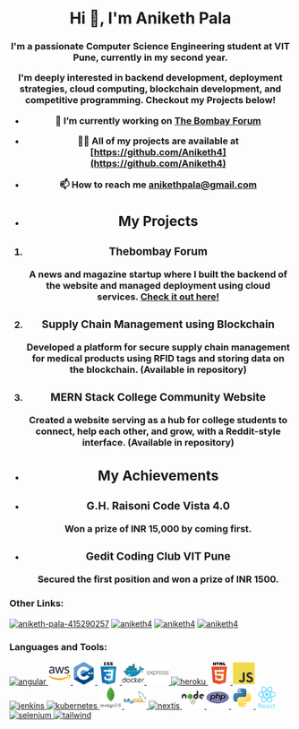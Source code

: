 <h1 align="center">Hi 👋, I'm Aniketh Pala</h1>
<h3 align="center">I'm a passionate Computer Science Engineering student at VIT Pune, currently in my second year.

<p>I'm deeply interested in backend development, deployment strategies, cloud computing, blockchain development, and competitive programming. Checkout my Projects below!</p>

- 🔭 I’m currently working on [The Bombay Forum](https://thebombayforum.com)

- 👨‍💻 All of my projects are available at [https://github.com/Aniketh4](https://github.com/Aniketh4)

- 📫 How to reach me **anikethpala@gmail.com**

-  <h2>My Projects</h2>
  <ol>
    <li>
      <h3>Thebombay Forum</h3>
      <p>A news and magazine startup where I built the backend of the website and managed deployment using cloud services. <a href="thebombayforum.com">Check it out here!</a></p>
    </li>
    <li>
      <h3>Supply Chain Management using Blockchain</h3>
      <p>Developed a platform for secure supply chain management for medical products using RFID tags and storing data on the blockchain. (Available in repository)</p>
    </li>
    <li>
      <h3>MERN Stack College Community Website</h3>
      <p>Created a website serving as a hub for college students to connect, help each other, and grow, with a Reddit-style interface. (Available in repository)</p>
    </li>
  </ol>

-  <h2>My Achievements</h2>
  <ul>
    <li>
      <h3>G.H. Raisoni Code Vista 4.0</h3>
      <p>Won a prize of INR 15,000 by coming first.</p>
    </li>
    <li>
      <h3>Gedit Coding Club VIT Pune</h3>
      <p>Secured the first position and won a prize of INR 1500.</p>
    </li>
  </ul>

<h3 align="left">Other Links:</h3>
<p align="left">
<a href="https://linkedin.com/in/aniketh-pala-415290257" target="blank"><img align="center" src="https://raw.githubusercontent.com/rahuldkjain/github-profile-readme-generator/master/src/images/icons/Social/linked-in-alt.svg" alt="aniketh-pala-415290257" height="30" width="40" /></a>
<a href="https://www.codechef.com/users/aniketh4" target="blank"><img align="center" src="https://cdn.jsdelivr.net/npm/simple-icons@3.1.0/icons/codechef.svg" alt="aniketh4" height="30" width="40" /></a>
<a href="https://codeforces.com/profile/aniketh4" target="blank"><img align="center" src="https://raw.githubusercontent.com/rahuldkjain/github-profile-readme-generator/master/src/images/icons/Social/codeforces.svg" alt="aniketh4" height="30" width="40" /></a>
<a href="https://www.leetcode.com/aniketh4" target="blank"><img align="center" src="https://raw.githubusercontent.com/rahuldkjain/github-profile-readme-generator/master/src/images/icons/Social/leet-code.svg" alt="aniketh4" height="30" width="40" /></a>
</p>

<h3 align="left">Languages and Tools:</h3>
<p align="left"> <a href="https://angular.io" target="_blank" rel="noreferrer"> <img src="https://angular.io/assets/images/logos/angular/angular.svg" alt="angular" width="40" height="40"/> </a> <a href="https://aws.amazon.com" target="_blank" rel="noreferrer"> <img src="https://raw.githubusercontent.com/devicons/devicon/master/icons/amazonwebservices/amazonwebservices-original-wordmark.svg" alt="aws" width="40" height="40"/> </a> <a href="https://www.w3schools.com/cpp/" target="_blank" rel="noreferrer"> <img src="https://raw.githubusercontent.com/devicons/devicon/master/icons/cplusplus/cplusplus-original.svg" alt="cplusplus" width="40" height="40"/> </a> <a href="https://www.w3schools.com/css/" target="_blank" rel="noreferrer"> <img src="https://raw.githubusercontent.com/devicons/devicon/master/icons/css3/css3-original-wordmark.svg" alt="css3" width="40" height="40"/> </a> <a href="https://www.docker.com/" target="_blank" rel="noreferrer"> <img src="https://raw.githubusercontent.com/devicons/devicon/master/icons/docker/docker-original-wordmark.svg" alt="docker" width="40" height="40"/> </a> <a href="https://expressjs.com" target="_blank" rel="noreferrer"> <img src="https://raw.githubusercontent.com/devicons/devicon/master/icons/express/express-original-wordmark.svg" alt="express" width="40" height="40"/> </a> <a href="https://heroku.com" target="_blank" rel="noreferrer"> <img src="https://www.vectorlogo.zone/logos/heroku/heroku-icon.svg" alt="heroku" width="40" height="40"/> </a> <a href="https://www.w3.org/html/" target="_blank" rel="noreferrer"> <img src="https://raw.githubusercontent.com/devicons/devicon/master/icons/html5/html5-original-wordmark.svg" alt="html5" width="40" height="40"/> </a> <a href="https://developer.mozilla.org/en-US/docs/Web/JavaScript" target="_blank" rel="noreferrer"> <img src="https://raw.githubusercontent.com/devicons/devicon/master/icons/javascript/javascript-original.svg" alt="javascript" width="40" height="40"/> </a> <a href="https://www.jenkins.io" target="_blank" rel="noreferrer"> <img src="https://www.vectorlogo.zone/logos/jenkins/jenkins-icon.svg" alt="jenkins" width="40" height="40"/> </a> <a href="https://kubernetes.io" target="_blank" rel="noreferrer"> <img src="https://www.vectorlogo.zone/logos/kubernetes/kubernetes-icon.svg" alt="kubernetes" width="40" height="40"/> </a> <a href="https://www.mongodb.com/" target="_blank" rel="noreferrer"> <img src="https://raw.githubusercontent.com/devicons/devicon/master/icons/mongodb/mongodb-original-wordmark.svg" alt="mongodb" width="40" height="40"/> </a> <a href="https://www.mysql.com/" target="_blank" rel="noreferrer"> <img src="https://raw.githubusercontent.com/devicons/devicon/master/icons/mysql/mysql-original-wordmark.svg" alt="mysql" width="40" height="40"/> </a> <a href="https://nextjs.org/" target="_blank" rel="noreferrer"> <img src="https://cdn.worldvectorlogo.com/logos/nextjs-2.svg" alt="nextjs" width="40" height="40"/> </a> <a href="https://nodejs.org" target="_blank" rel="noreferrer"> <img src="https://raw.githubusercontent.com/devicons/devicon/master/icons/nodejs/nodejs-original-wordmark.svg" alt="nodejs" width="40" height="40"/> </a> <a href="https://www.php.net" target="_blank" rel="noreferrer"> <img src="https://raw.githubusercontent.com/devicons/devicon/master/icons/php/php-original.svg" alt="php" width="40" height="40"/> </a> <a href="https://www.python.org" target="_blank" rel="noreferrer"> <img src="https://raw.githubusercontent.com/devicons/devicon/master/icons/python/python-original.svg" alt="python" width="40" height="40"/> </a> <a href="https://reactjs.org/" target="_blank" rel="noreferrer"> <img src="https://raw.githubusercontent.com/devicons/devicon/master/icons/react/react-original-wordmark.svg" alt="react" width="40" height="40"/> </a> <a href="https://www.selenium.dev" target="_blank" rel="noreferrer"> <img src="https://raw.githubusercontent.com/detain/svg-logos/780f25886640cef088af994181646db2f6b1a3f8/svg/selenium-logo.svg" alt="selenium" width="40" height="40"/> </a> <a href="https://tailwindcss.com/" target="_blank" rel="noreferrer"> <img src="https://www.vectorlogo.zone/logos/tailwindcss/tailwindcss-icon.svg" alt="tailwind" width="40" height="40"/> </a> </p>
